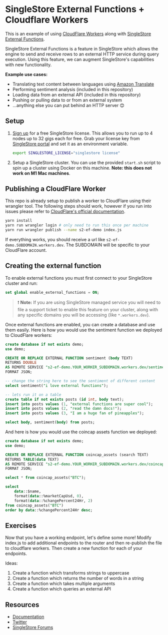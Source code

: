 # SingleStore External Functions + Cloudflare Workers

This is an example of using [CloudFlare Workers][cloudflare-workers] along with [SingleStore External Functions][docs-ef].

SingleStore External Functions is a feature in SingleStore which allows the engine to send and receive rows to an external HTTP service during query execution. Using this feature, we can augment SingleStore's capabilities with new functionality.

**Example use cases:**

* Translating text content between languages using [Amazon Translate][aws-translate]
* Performing sentiment analysis (included in this repository)
* Loading data from an external API (included in this repository)
* Pushing or pulling data to or from an external system
* ...anything else you can put behind an HTTP server 😊

## Setup

1. [Sign up](https://www.singlestore.com/try-free/) for a free SingleStore license. This allows you to run up to 4 nodes up to 32 gigs each for free. Grab your license key from [SingleStore portal](https://portal.singlestore.com/?utm_medium=osm&utm_source=github) and set it as an environment variable.

   ```bash
   export SINGLESTORE_LICENSE="singlestore license"
   ```

2. Setup a SingleStore cluster. You can use the provided `start.sh` script to spin up a cluster using Docker on this machine. **Note: this does not work on M1 Mac machines**.

## Publishing a CloudFlare Worker

This repo is already setup to publish a worker to CloudFlare using their wrangler tool. The following steps should work, however if you run into issues please refer to [CloudFlare's official documentation][cfw-docs].

```bash
yarn install
yarn run wrangler login # only need to run this once per machine
yarn run wrangler publish --name s2-ef-demo index.js
```

If everything works, you should receive a url like `s2-ef-demo.SUBDOMAIN.workers.dev`. The SUBDOMAIN will be specific to your CloudFlare account.

## Creating the external function

To enable external functions you must first connect to your SingleStore cluster and run:

```sql
set global enable_external_functions = ON;
```

> ❗ **Note:** If you are using SingleStore managed service you will need to file a support ticket to enable this feature on your cluster, along with any specific domains you will be accessing (like `*.workers.dev`).

Once external functions are enabled, you can create a database and use them easily. Here is how you would use the sentiment function we deployed to CloudFlare workers:

```sql
create database if not exists demo;
use demo;

CREATE OR REPLACE EXTERNAL FUNCTION sentiment (body TEXT)
RETURNS DOUBLE
AS REMOTE SERVICE "s2-ef-demo.YOUR_WORKER_SUBDOMAIN.workers.dev/sentiment"
FORMAT JSON;

-- change the string here to see the sentiment of different content
select sentiment("i love external functions");

-- lets run it on a table
create table if not exists posts (id int, body text);
insert into posts values (1, "external functions are super cool");
insert into posts values (2, "read the damn docs!");
insert into posts values (3, "I am a huge fan of pineapples");

select body, sentiment(body) from posts;
```

And here is how you would use the coincap assets function we deployed:

```sql
create database if not exists demo;
use demo;

CREATE OR REPLACE EXTERNAL FUNCTION coincap_assets (search TEXT)
RETURNS TABLE(data TEXT)
AS REMOTE SERVICE "s2-ef-demo.YOUR_WORKER_SUBDOMAIN.workers.dev/coincap/assets"
FORMAT JSON;

select * from coincap_assets("BTC");

select
    data::$name,
    format(data::%marketCapUsd, 0),
    format(data::%changePercent24Hr, 2)
from coincap_assets("BTC")
order by data::%changePercent24Hr desc;
```

## Exercises

Now that you have a working endpoint, let's define some more! Modify index.js to add additional endpoints to the router and then re-publish the file to cloudflare workers. Then create a new function for each of your endpoints.

Ideas:
1. Create a function which transforms strings to uppercase
2. Create a function which returns the number of words in a string
3. Create a function which takes multiple arguments
4. Create a function which queries an external API

## Resources

* [Documentation](https://docs.singlestore.com)
* [Twitter](https://twitter.com/SingleStoreDevs)
* [SingleStore Forums](https://www.singlestore.com/forum)


[docs-ef]: https://docs.singlestore.com/db/latest/en/reference/sql-reference/procedural-sql-reference/create--or-replace--external-function.html
[cloudflare-workers]: https://workers.cloudflare.com/
[cfw-docs]: https://developers.cloudflare.com/workers/
[aws-translate]: https://aws.amazon.com/translate/
